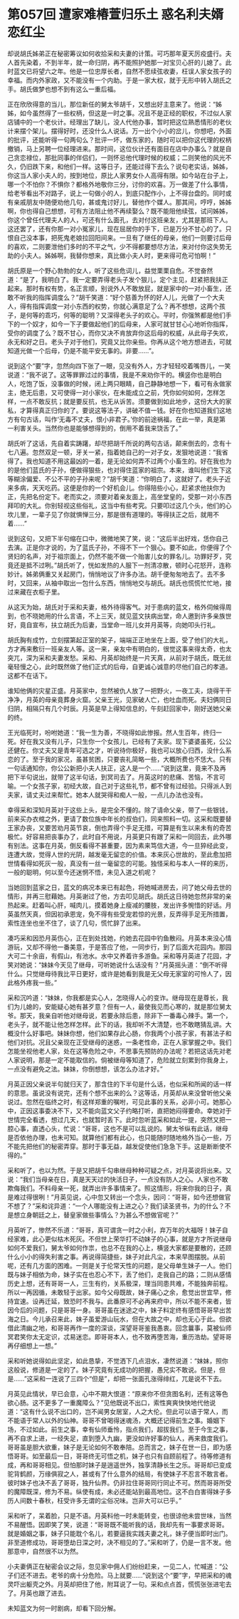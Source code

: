 # 第057回 遭家难椿萱归乐土 惑名利夫婿恋红尘

却说胡氏姊弟正在秘密筹议如何收拾采和夫妻的计策。可巧那年夏天厉疫盛行。夫人首先染着，不到半年，就一命归阴，再不能照护她那一对宝贝心肝的儿媳了。此时蓝文已将望六之年。他是一位忠厚长者，自然不愿续弦收妻，枉误人家女孩子的幸福。而内外家政，又不能没有一个内助。于是一家大权，就于无形中转入胡氏之手。胡氏做梦也想不到有这么一重后福。

正在欣欣得意的当儿，那位新任的舅太爷胡千，又想出好主意来了。他说：“姊姊，如今虽然得了一些权柄，但这是一时之事。况且不是正经的职权，不过似人家店铺中的一个老伙计。经理出了缺儿，没人代他办事，暂时把这位熟悉情形的老伙计来摆个架儿。摆得好时，还没什么人说话。万一出个小小的岔儿，你想吧，外面的批评，还能听得一句两句么？批评一坏，做东家的，随时可以把你这代理的权柄撤销，马上另聘一位经理进来。那时间，这位伙计还有面目在店中办事么？就是自己贪恋禄位，那批同事的伴侣们，一则怀忌他代理时候的权威；二则笑他的风光不久，仍旧跌下来，和他们一样。这等日子，还能过得下去么？说句老实话，姊姊，你这当人家小夫人的，按到地位，原比人家男女仆人高得有限。如今站在台子上，哪一个不怕你？不惧你？都格外地敬你三分，讨你的欢喜。万一做差了什么事情，给老爷看出不对路子，说上一句做小的人，到底只配作小，上不得台盘的。同时或有亲戚朋友中随便劝他几句，甚或鬼讨好儿，替他作个媒人。那其间，哼哼，姊姊啊，你也得自己想想，可有方法阻止他不再续娶么？既不能阻他续弦，试问姊姊，你这个曾任代理夫人的人，可还有什么面孔，去对付这班亲友，尤其是那班下人。这还罢了，还有你那一对小冤家儿，现在屈居你的手下，已是万分不甘心的了。只恨自己没本事，把死鬼老娘拉回阳间来。一旦有了继任的母亲，他们一则要讨后母的喜欢，二则要泄他们多时的不平之气，少不得都要想尽方法，来对付你这失势无助的小夫人。姊姊啊，我替你想来，真比做小夫人时，更来得可危可怕啊！”

胡氏原是一个野心勃勃的女人，听了这些危词儿，益觉栗栗自危。不觉奋然道：“是了，我明白了。我一定要弄得老头子发个狠儿，定个主见，赶紧把我扶正起来。那时有权有势，名正言顺，别说外人不敢放屁，就是家中的一对小畜生，还敢不听我的指挥调度么？”胡千笑道：“好个慈善为怀的好人儿，光做了一个大夫人，得有指挥调度一对小东西的权势，你就心满意足了么？再不想想，这两个孩子，是何等的乖巧，何等的聪明？又深得老头子的欢心。平时，你强煞都是他们手下的一个奴才，如今一下子要做起他们的后母来，人家可就甘甘心心地听你指挥，受你的调度了么？既不甘心，而你又决不肯放弃你这后母的权威，从此母子失欢，永无和好之日。老头子对于他们，究竟又比你亲些。你再从这个地方想进去，可就知道光做一个后母，仍是不能平安无事的。非要……”。

说到这个“要”字，忽然向四下张了一眼，见没有外人，方才轻轻咬着嘴唇儿，一笑说道：“我不说了。这等罪罪过过的事情，我是不来劝你干的。横竖你也是明白人，吃饱了饭，没事做的时候，闭上两只眼睛，自己静静地想一下，看可有永做家主，绝无后患，又可使得一对小家伙，在未能成立之前，凭你如何如何，怎样怎样，一点不敢反抗；就是要反抗，也无从诉苦。须要做到如此地步，这份大大的家私，才算得真正归你的了。要说这等法子，讲破不值一钱。好在你也知道我们这地方有句古话，叫作‘无毒不丈夫，恨小非君子。’你的前途祸福，在此一举，真是第一利害关头。当然你也是能够想得到的，倒用不着我来饶舌了。”

胡氏听了这话，先自着实踌躇，却尽把胡千所说的两句古话，颠来倒去的，念有十七八遍。忽然双足一顿，牙关一紧，指着她自己的一对子女，发狠地说道：“我省得了。我也知道不用这最凶的一着，是无论如何弄不过两个小畜生的。好在我也为的是他们蓝氏的子孙，便做得狠些，也对得住蓝家的祖宗。本来，谁叫他们生下这等糊涂偏爱、不公不平的子孙来呢？”胡千笑道：“你明白了，这就好了。老头子近来多病，天天吃药。这便是你的一个好机会儿。你得陪些小心，赶紧求他扶你为正，先把名份定下。老而实之，须要对着亲友面上，高坐堂皇的，受那一对小东西拜叩的大礼。你别轻视这些俗礼，这当中有些考究。只要叩过这几个头，他们的心坎儿里，一辈子见了你就惧惮三分，那是很有道理的。等得扶正之后，就用不着……”

说到这句，又把下半句缩在口中，微微地笑了笑，说：“这后半出好戏，恁你自己去演。正是你才说的，为了蓝氏子孙，不得不下一个狠心。要不如此，你便得了个贤妇的名声，对于祖宗面上，仍然不能不做一个贻害儿女的罪名儿。功罪好歹，究竟还是抵不过咧。”胡氏听了，恍如发热的人服下一剂清凉散，顿时心花怒开，连称妙计。姊弟俩重又关起房门，悄悄地议了许多办法。胡千便匆匆地去了。去不多时，又回来，从袖中取出一包什么东西，悄悄地交与胡氏。胡氏也慌慌忙忙地，接过来藏在衣柜子里。

从这天为始，胡氏对于采和夫妻，格外待得客气。对于患病的蓝文，格外伺候得周到，也不晓她用的什么言语，不上三天，就见蓝文扶病出堂，命人邀到许多亲族世好，竟自宣布，扶立胡氏为后妻，当堂命一班儿女并月英等，向她叩头行礼。

胡氏胸有成竹，立刻摆第起正室的架子，端端正正地坐在上面，受了他们的大礼，方才再来敷衍一班亲友人等。这一来，亲友中有明白的，很觉这事来得太奇，也太突兀，深为采和夫妻发愁。采和、月英却始终是一片天真，从前对于胡氏，既无丝毫轻慢之心，此时既然做了他们正式的后母，自更诚心诚意的尽他们自己的孝道。这都不在话下。

谁知他俩的灾星正盛。月英家中，忽然被仇人放了一把野火，一夜工夫，烧得干干净净，月英的母亲竟葬身火窟。父亲王光，见家破人亡，也吐血而死。夫妇俩同日归阴，相隔只有几个时辰。月英是早上得知信息的，午刻赶回家中，刚好送她父亲的终。

王光临死时，吩咐她道：“我一生为善，不晓得如此惨报。然人生百年，终归一死。好在我又没有儿子，只生你一个女孩儿，已经有了夫家。现下婆婆虽死，公公还健在。你丈夫又是青年可选之才，听说待你极好，我也可以放心归西，没什么系恋的了。至于我的家况，虽甚贫困，只要丧礼简略一些，大概所费也不恁大。只有一句话通知你，你公公新把小夫人扶正，这人是一个……”说到这里，竟来不及再把下半句说出，就带了这半句话，到冥司去了。月英这时的悲痛、苦恼，不言可喻。一个女孩子家，初经大故，自己对于这些礼节，都不曾有过经验。只得派人到夫家，请丈夫过来帮忙。她本人就哭得和痴人一般，一点儿办法也没有。

幸得采和深知月英对于这些上头，是完全不懂的。除了请命父亲，带了一些银钱，前来买办衣棺之外，更请了数位族中年长的叔伯们，同来照料一切。这采和既要替王家办丧，又要苦劝月英节哀，倒也弄得个手足无措，可算是有生以来未有的奇苦极忙。好容易把丧事办了，此时自不用说，月英更只有跟了采和一同回去，此外哪有别法。这事在月英，倒反看得不甚重要，因为素来笃信大道，今一旦猝经此变，连遭大故，觉得人世的光阴，越发毫无留恋的价值。本来灰心世故的，至此愈加把世情看得如死灰一般，真没有一丝一毫留恋的可能。独怪采和与本人一样的来历，一般的聪明，何以至今还迷惘不悟，未见入道之机呢？

当她回到蓝家之日，蓝文的病况本来已有起色，将她喊进房去，问了她父母去世的情形，并再三慰藉她。月英谢过了他，方去叩见胡氏。胡氏这日待她忽然非常的亲热起来。赶着叫心肝，喊肉儿，摸着她身上瘦减的腰肢，发出许多惋惜的好话。月英虽然天真，但因初承恩宠，免不得有些受宠若惊的光景，反弄得手足无所措置，索性连坐也坐不住了，谈了几句，慌忙辞了出来。

凑巧采和因恐月英伤心，正在到处找她，约她去花园中钓鱼散闷。月英本来没心情游玩，又却不得他一番美意，于是答应了他，一同步行，到了后面大花园内。那园大可二十余亩，有假山，有池水。水中又养着许多游鱼。采和等月英进了花园，才笑对她说：“妹妹今天见了继母，可听她说什么话没有？”月英摇头道：“倒不听得什么。只觉继母待我比平日更好，或许是她看到我是无父母无家室的可怜人了，因此格外疼我一些。”

采和沉吟道：“妹妹，你我都是实心人，怎晓得人心的变诈。继母现在是尊长，我们为儿媳的，安能疑心她有甚歹意？但有一人，最使我见而心寒的，就是那位舅太爷。那天，我亲自听他对继母说，若要永除后患，除非下一番毒心辣手。第一个，老头子，就不能让他怎样怎样。此下的话，我却听不大清楚，也不敢瞎猜乱讲。大概没什么好事吧。妹妹你想，他们如果存此心肠，你我两个小孩子家，有甚法子和他们对抗。况且父亲现在正受继母的迷惑，一条老性命，正在人家掌握之中。我们怎能坐视他老人家，处在这等危险之中，不思事先预防的办法呢？若把这话先对老人家说明，那是一定不能取信的。倘被继母等知道了，危险就立刻累到你我身上，一点没有避免之法。妹妹，你倒想想，该怎么办法才好。”

月英正因父亲说半句就归天了，那含住的下半句是什么话，也似采和所闻的话一样的意思。虽说没有说完，还有个想不出来的么？这等话，月英却从来没曾听他父亲说过。忽然在临终之时，有这样郑重的嘱咐，可见此事的关系，必非小可。她那心中，正因这事委决不下，又不能向蓝文父子约略打听，直把她闷得要命。幸她对于世情完全看透，想过几天，也就暂时丢下。此时忽听蓝采和如此一提，突然又把一腔心事，直透心头，忙说：“哥哥，这也不是可以乱说的。舅太爷纵有此话，继母是否依他办理，也未可知。就算他们都有此心，也只能随时随地格外当心一些，万不能先把他们的秘密弄穿。那时于事无益，越发促使他们急急下手。这是断断使不得的。”

采和听了，也以为然。于是又把胡千勾串继母种种可疑之点，对月英说将出来。又说：“我们当母亲在日，真是天天过的快活日子，一点没有防人之心。人家也不敢欺侮我们。不料母亲一死，就弄出许多事情来了。照这情形，将来你我的日子，真是难过得很咧！”月英见说，心中忽又转出一个念头，因问：“哥哥，如今还想做官不想了？”采和诧异道：“一个人哪能没有上进之心？我们读圣贤书，为的什么？不是想立身朝廷之上，替皇家做些事情么？为甚么不想做官呢？”

月英听了，惨然不乐道：“哥哥，真可谓贪一时之小利，弃万年的大福呀！妹子自经家难，此心更似枯木死灰。不但世上荣华打不动妹子的心事，就是方才所说继母如何不爱我们，舅太爷如何作祟，也总不在我的心上，横竖大家都是要散的，还顾什么小小的得失利害之事。再说得简捷些，妹子对此凡尘，本来早图摆脱。从前呢，还有几方面的困难。一则是关于伦常天性的问题，是父母单生妹子一人。他们既与妹子相依为命，妹子实在也忍心不下，丢了他们，走我自己的路；二则从感情历史上想，还有哥哥一人，三生有约，关系极深，理当同患共难，不能独奔前程。所以一再因循，未敢轻于出家。如今父母既故，妹子痛心之余，愈觉出世宜早，修持宜速。设再迁延，致恐时不我与。此番原可不必再来府中，所以不能不来者，皆因今后的问题，只是哥哥一身。哥哥虽在迷途之中，妹子料定终有感悟哥哥早出苦海之日。今儿承召来此，妹子虽爱游山玩水，但在大故之中，却也无心于此。但欲借此清幽之地，和哥哥再作一度的深谈，深望哥哥鉴我愚衷。回念曩事，莫被仙师冥君笑你太无定识，忒易迷恋。即哥哥本人，也不致再堕苦海，重历浩劫。望哥哥再仔细想上一想。”

采和听她说得如此坚定，如此恳挚，不觉洒下几点泪水，凄然说道：“妹妹，照你这般说，修道是一定的了。妹子究竟有无成功的把握，愚兄实不敢说。但是，但是……”这采和一连说了三四个“但是”，却把一张面孔涨得绯红，兀是说不下去。

月英见此情状，早已会意，心中不期大恨道：“原来你不但贪图名利，还有这等色欲心肠。这不更多了一重魔障么？”见他既说不出口，索性爽爽快快地代他说道：“这有什么说不出口的，岂不闻男女居室，人之大伦。但此可以语于常人，而不能语于常人以外的仙神。哥哥不曾喝得迷魂汤，大概还记得前生之事。婚姻下场，不过如此。前生之事，幸有仙师垂怜，指点我们，超拔我们。至于今生之事，再不自求上进，一经失足，直到堕入九幽，更没如许好事的仙人，再来救度我们。哥哥虽是胆大欲重，妹子是无论如何不敢奉陪。总而言之，妹子在世一日，即为感悟哥哥。如至最后一日，哥哥终无可悟之机，妹子也只有自顾前程了。待等修道有成，再和哥哥相见。但怕那时妹子是逍遥世外，独享清静长生之乐。哥哥却已变成驼背鹤颜，万缘俱寂之人，甚或有了什么意外的结局，有使妹子不忍言不敢言者。彼时妹子也决不丢了哥哥，独升仙界。仍非拉住哥哥同行同止不可。然而哥哥所受的魔障既深，修为不易。纵使有成，未必还能站到最高地位。这不白白害得妹子多历人间数十春秋，枉受许多无谓的尘俗况味。岂非大可以已乎。”

采和听了，呆着脸，只是不语。月英料他一时未能转变，也很谅他未尝世味，当然不易醒悟。因即笑了笑，说道：“哥哥既不能听我的话，我却先有一事要求哥哥。就是婚姻之事，妹子只能耽个名儿，若要逼我实践夫妻之礼，妹子便当即时出门。非至道修成功，哥哥堕劫日深之时，决不相见的了。”采和听了，仍是一言不发。他那意中，自然很不以为然。

小夫妻俩正在秘密会议之际，忽见家中佣人们纷纷赶来，一见二人，忙喊道：“公子们还不进去。老爷的病十分危险。马上就要……”说到这个“要”字，早把采和的魂灵吓出躯壳之外。月英却把住了他，附耳说了一句。采和点点首，慌慌张张进宅去了。月英也跟了进去。

未知蓝文为何一时剧病，却看下回分解。
